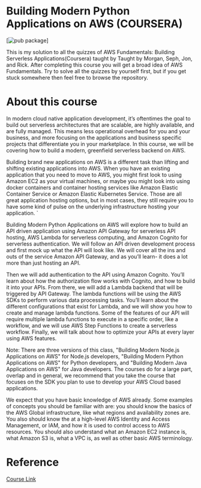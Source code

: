 #  Building Modern Python Applications on AWS (COURSERA)
[![pub package](https://img.shields.io/badge/dev-meetsandeepan-magenta.svg)]

This is my solution to all the quizzes of AWS Fundamentals: Building Serverless Applications(Coursera) taught by Taught by Morgan, Seph, Jon, and Rick. After completing this course you will get a broad idea of AWS Fundamentals. Try to solve all the quizzes by yourself first, but if you get stuck somewhere then feel free to browse the repository.

# About this course

In modern cloud native application development, it’s oftentimes the goal to build out serverless architectures that are scalable, are highly available, and are fully managed. This means less operational overhead for you and your business, and more focusing on the applications and business specific projects that differentiate you in your marketplace. In this course, we will be covering how to build a modern, greenfield serverless backend on AWS. 

Building brand new applications on AWS is a different task than lifting and shifting existing applications into AWS. When you have an existing application that you need to move to AWS, you might first look to using Amazon EC2 as your virtual machines, or maybe you might look into using docker containers and container hosting services like Amazon Elastic Container Service or Amazon Elastic Kubernetes Service. Those are all great application hosting options, but in most cases, they still require you to have some kind of pulse on the underlying infrastructure hosting your application. 	`

Building Modern Python Applications on AWS will explore how to build an API driven application using Amazon API Gateway for serverless API hosting, AWS Lambda for serverless computing, and Amazon Cognito for serverless authentication. We will follow an API driven development process and first mock up what the API will look like. We will cover all the ins and outs of the service Amazon API Gateway, and as you’ll learn- it does a lot more than just hosting an API. 

Then we will add authentication to the API using Amazon Cognito. You’ll learn about how the authorization flow works with Cognito, and how to build it into your APIs. From there, we will add a Lambda backend that will be triggered by API Gateway. The lambda functions will be using the AWS SDKs to perform various data processing tasks. You’ll learn about the different configurations that exist for Lambda, and we will show you how to create and manage lambda functions. Some of the features of our API will require multiple lambda functions to execute in a specific order, like a workflow, and we will use AWS Step Functions to create a serverless workflow. Finally, we will talk about how to optimize your APIs at every layer using AWS features.

Note: There are three versions of this class, "Building Modern Node.js Applications on AWS" for Node.js developers, "Building Modern Python Applications on AWS" for Python developers, and "Building Modern Java Applications on AWS" for Java developers.  The courses do for a large part, overlap and in general, we recommend that you take the course that focuses on the SDK you plan to use to develop your AWS Cloud based applications.

We expect that you have basic knowledge of AWS already. Some examples of concepts you should be familiar with are: you should know the basics of the AWS Global infrastructure, like what regions and availability zones are. You also should know the at a high-level AWS Identity and Access Management, or IAM, and how it is used to control access to AWS resources. You should also understand what an Amazon EC2 instance is, what Amazon S3 is, what a VPC is, as well as other basic AWS terminology.

# Reference

[Course Link](https://www.coursera.org/learn/building-modern-python-applications-on-aws)